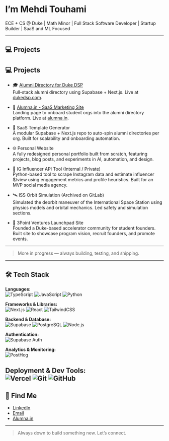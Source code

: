 # I’m Mehdi Touhami

ECE + CS @ Duke | Math Minor | Full Stack Software Developer | Startup Builder | SaaS and ML Focused

---

## 💻 Projects
## 💻 Projects

- 🎓 [Alumni Directory for Duke DSP](https://github.com/MehdiTC/dsp-alumni-directory)  
  Full-stack alumni directory using Supabase + Next.js. Live at [dukedsp.com](https://dukedsp.com).

- 🧠 [Alumna.in - SaaS Marketing Site](https://github.com/MehdiTC/alumna-in-marketing-site)  
  Landing page to onboard student orgs into the alumni directory platform. Live at [alumna.in](https://alumna.in).

- 🧰 SaaS Template Generator  
  A modular Supabase + Next.js repo to auto-spin alumni directories per org. Built for scalability and onboarding automation.

- 🌐 Personal Website  
  A fully redesigned personal portfolio built from scratch, featuring projects, blog posts, and experiments in AI, automation, and design.

- 📡 IG Influencer API Tool (Internal / Private)  
  Python-based tool to scrape Instagram data and estimate influencer $/view using engagement metrics and profile heuristics. Built for an MVP social media agency.

- 🛰 ISS Orbit Simulation (Archived on GitLab)  
  Simulated the deorbit maneuver of the International Space Station using physics models and orbital mechanics. Led safety and simulation sections.

- 🚀 3Point Ventures Launchpad Site  
  Founded a Duke-based accelerator community for student founders. Built site to showcase program vision, recruit founders, and promote events.

---

> More in progress — always building, testing, and shipping.

---

## 🛠️ Tech Stack

**Languages:**  
![TypeScript](https://img.shields.io/badge/-TypeScript-3178C6?style=flat&logo=typescript&logoColor=white)
![JavaScript](https://img.shields.io/badge/-JavaScript-F7DF1E?style=flat&logo=javascript&logoColor=black)
![Python](https://img.shields.io/badge/-Python-3776AB?style=flat&logo=python&logoColor=white)

**Frameworks & Libraries:**  
![Next.js](https://img.shields.io/badge/-Next.js-black?style=flat&logo=next.js)
![React](https://img.shields.io/badge/-React-61DAFB?style=flat&logo=react&logoColor=black)
![TailwindCSS](https://img.shields.io/badge/-TailwindCSS-38B2AC?style=flat&logo=tailwind-css)

**Backend & Database:**  
![Supabase](https://img.shields.io/badge/-Supabase-3ECF8E?style=flat&logo=supabase&logoColor=black)
![PostgreSQL](https://img.shields.io/badge/-PostgreSQL-4169E1?style=flat&logo=postgresql&logoColor=white)
![Node.js](https://img.shields.io/badge/-Node.js-339933?style=flat&logo=nodedotjs&logoColor=white)

**Authentication:**  
![Supabase Auth](https://img.shields.io/badge/-Supabase%20Auth-3ECF8E?style=flat&logo=supabase&logoColor=black)

**Analytics & Monitoring:**  
![PostHog](https://img.shields.io/badge/-PostHog-F54E00?style=flat&logo=posthog&logoColor=white)

**Deployment & Dev Tools:**  
![Vercel](https://img.shields.io/badge/-Vercel-black?style=flat&logo=vercel)
![Git](https://img.shields.io/badge/-Git-F05032?style=flat&logo=git&logoColor=white)
![GitHub](https://img.shields.io/badge/-GitHub-181717?style=flat&logo=github)
---

## 🔗 Find Me

- [LinkedIn](https://linkedin.com/in/mehditouhami)  
- [Email](mailto:mehdi.touhamic@gmail.com)  
- [Alumna.in](https://alumna.in)

---

> Always down to build something new. Let’s connect.
